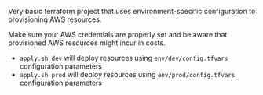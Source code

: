 Very basic terraform project that uses environment-specific configuration to provisioning AWS resources.

Make sure your AWS credentials are properly set and be aware that provisioned AWS resources might incur in costs.

* ```apply.sh dev``` will deploy resources using ```env/dev/config.tfvars``` configuration parameters
* ```apply.sh prod``` will deploy resources using ```env/prod/config.tfvars``` configuration parameters




